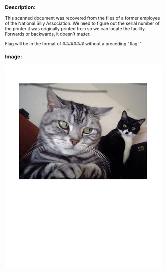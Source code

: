 ### Description:

This scanned document was recovered from the files of a former employee of the National Silly Association. We need to figure out the serial number of the printer it was originally printed from so we can locate the facility. Forwards or backwards, it doesn't matter.

Flag will be in the format of ######## without a preceding "flag-"

### Image:

![Image](https://raw.githubusercontent.com/r4g1n-cajun/CTF-Writeups/master/NCSAM%20Hacktober%20CTF%202018/Steganography/Files/suspicion.png)
